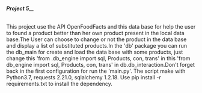 ###### **_Project_ 5**__

This project use the API OpenFoodFacts and this data base for help the user to found a product better than her own 
product present in the local data base.The User can choose to change or not  the product in the data base and
display a list of substituted products.In the 'db' package you can run the db_main for create and load the data
base with some products, just change this 'from .db_engine import sql, Products, con, trans' in this 
'from db_engine import sql, Products, con, trans' in db.db_interaction.Don't forget back in the first configuration for
run the 'main.py'. The script make with Python3.7, requests 2.21.0, sqlalchemy 1.2.18. 
Use pip install -r requirements.txt to install the dependency.